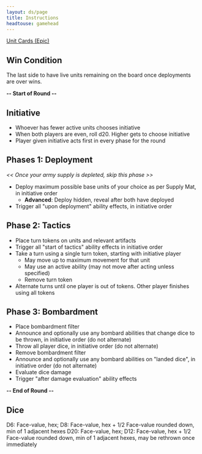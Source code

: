 ```yaml
---
layout: ds/page
title: Instructions
headtouse: gamehead
---
```


[Unit Cards (Epic)](units_epic.html)

## Win Condition
The last side to have live units remaining on the board once deployments are over wins.

**-- Start of Round --**
## Initiative
- Whoever has fewer active units chooses initiative
- When both players are even, roll d20. Higher gets to choose initiative
- Player given initiative acts first in every phase for the round

## Phases 1: Deployment
*<< Once your army supply is depleted, skip this phase >>*
- Deploy maximum possible base units of your choice as per Supply Mat, in initiative order
	- **Advanced**: Deploy hidden, reveal after both have deployed
- Trigger all "upon deployment" ability effects, in initiative order

## Phase 2: Tactics
- Place turn tokens on units and relevant artifacts
- Trigger all "start of tactics" ability effects in initiative order
- Take a turn using a single turn token, starting with initiative player
	- May move up to maximum movement for that unit
	- May use an <span class="active">active ability</span> (may not move after acting unless specified)
	- Remove turn token
- Alternate turns until one player is out of tokens. Other player finishes using all tokens

## Phase 3: <span class="range">Bombardment</span>
- Place bombardment filter
- Announce and optionally use any <span class="range">bombard abilities</span> that change dice to be thrown, in initiative order (do not alternate)
- Throw all player dice, in initiative order (do not alternate)
- Remove bombardment filter
- Announce and optionally use any <span class="range">bombard abilities</span> on "landed dice", in initiative order (do not alternate)
- Evaluate dice <span class="damage">damage</damage>
- Trigger "after damage evaluation" ability effects

**-- End of Round --**

## Dice
D6: Face-value, hex; D8: Face-value, hex + 1/2 Face-value rounded down, min of 1 adjacent hexes
D20: Face-value, hex; D12: Face-value, hex + 1/2 Face-value rounded down, min of 1 adjacent hexes, may be rethrown once immediately